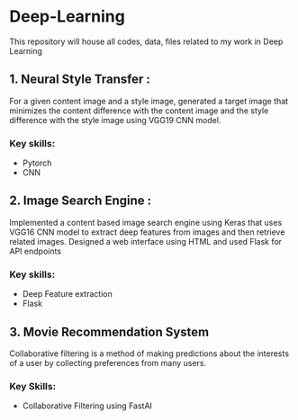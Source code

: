 # Deep-Learning
This repository will house all codes, data, files related to my work in Deep Learning

## 1. Neural Style Transfer : 
For a given content image and a style image, generated a target image that minimizes the content difference with the 
content image and the style difference with the style image using VGG19 CNN model.
### Key skills:
* Pytorch
* CNN

## 2. Image Search Engine : 
Implemented a content based image search engine using Keras that uses VGG16 CNN model to extract deep features 
from images and then retrieve related images. Designed a web interface using HTML and used Flask for API endpoints
### Key skills:
* Deep Feature extraction
* Flask

## 3. Movie Recommendation System
Collaborative filtering is a method of making predictions about the interests of a user by collecting preferences from many users.

### Key Skills:
* Collaborative Filtering using FastAI
